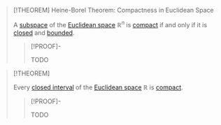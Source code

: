 >[!THEOREM] Heine-Borel Theorem: Compactness in Euclidean Space
>
>A [subspace](../../../Topology/Subspaces/Topological%20Subspace.md) of the [Euclidean space](../Euclidean%20Space.md) $\mathbb{R}^n$ is [compact](../../../Topology/Compactness/Compactness.md) if and only if it is [closed](../../../Topology/Topological%20Spaces/Closed%20Subset.md) and [bounded](../../../Topology/Metric%20Spaces/Boundedness%20in%20Metric%20Spaces.md).
>
>>[!PROOF]-
>>
>>TODO
>>
>

>[!THEOREM]
>
>Every [closed interval](../../../Set%20Theory/Ordering/Intervals.md) of the [Euclidean space](../Euclidean%20Space.md) $\mathbb{R}$ is [compact](../../../Topology/Compactness/Compactness.md).
>
>>[!PROOF]-
>>
>>TODO
>>
>